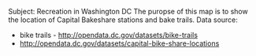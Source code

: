 Subject: Recreation in Washington DC 
The puropse of this map is to show the location of Capital Bakeshare stations and bake trails. 
Data source: 
* bike trails - http://opendata.dc.gov/datasets/bike-trails
* http://opendata.dc.gov/datasets/capital-bike-share-locations
